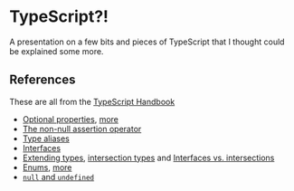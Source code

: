# TypeScript?!

A presentation on a few bits and pieces of TypeScript that I thought could be explained some more.

## References

These are all from the [TypeScript Handbook](https://www.typescriptlang.org/docs/handbook/intro.html)

- [Optional properties](https://www.typescriptlang.org/docs/handbook/2/everyday-types.html#optional-properties), [more](https://www.typescriptlang.org/docs/handbook/2/objects.html#optional-properties)
- [The non-null assertion operator](https://www.typescriptlang.org/docs/handbook/2/everyday-types.html#non-null-assertion-operator-postfix-)
- [Type aliases](https://www.typescriptlang.org/docs/handbook/2/everyday-types.html#type-aliases)
- [Interfaces](https://www.typescriptlang.org/docs/handbook/2/everyday-types.html#interfaces)
- [Extending types](https://www.typescriptlang.org/docs/handbook/2/objects.html#extending-types), [intersection types](https://www.typescriptlang.org/docs/handbook/2/objects.html#intersection-types) and [Interfaces vs. intersections](https://www.typescriptlang.org/docs/handbook/2/objects.html#interfaces-vs-intersections)
- [Enums](https://www.typescriptlang.org/docs/handbook/2/everyday-types.html#enums), [more](https://www.typescriptlang.org/docs/handbook/enums.html)
- [`null` and `undefined`](https://www.typescriptlang.org/docs/handbook/2/everyday-types.html#null-and-undefined)